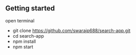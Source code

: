 ## Getting started
open terminal
- git clone https://github.com/swarajp688/search-app.git
- cd search-app
- npm install
- npm start 
